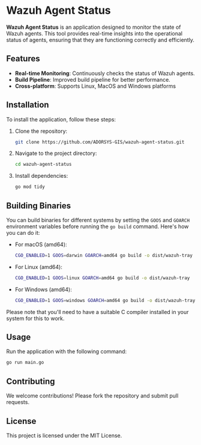 # Wazuh Agent Status

**Wazuh Agent Status** is an application designed to monitor the state of Wazuh agents. This tool provides real-time insights into the operational status of agents, ensuring that they are functioning correctly and efficiently.

## Features

- **Real-time Monitoring**: Continuously checks the status of Wazuh agents.
- **Build Pipeline**: Improved build pipeline for better performance.
- **Cross-platform**: Supports Linux, MacOS and Windows platforms

## Installation

To install the application, follow these steps:

1. Clone the repository:
   ```bash
   git clone https://github.com/ADORSYS-GIS/wazuh-agent-status.git
   ```
2. Navigate to the project directory:
   ```bash
   cd wazuh-agent-status
   ```
3. Install dependencies:
   ```bash
   go mod tidy
   ```

## Building Binaries

You can build binaries for different systems by setting the `GOOS` and `GOARCH` environment variables before running the `go build` command. Here's how you can do it:

- For macOS (amd64):

  ```bash
  CGO_ENABLED=1 GOOS=darwin GOARCH=amd64 go build -o dist/wazuh-tray
  ```

- For Linux (amd64):

  ```bash
  CGO_ENABLED=1 GOOS=linux GOARCH=amd64 go build -o dist/wazuh-tray
  ```

- For Windows (amd64):

  ```bash
  CGO_ENABLED=1 GOOS=windows GOARCH=amd64 go build -o dist/wazuh-tray.exe
  ```

Please note that you'll need to have a suitable C compiler installed in your system for this to work.

## Usage

Run the application with the following command:
```bash
go run main.go
```

## Contributing

We welcome contributions! Please fork the repository and submit pull requests.

## License

This project is licensed under the MIT License.